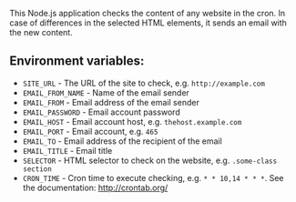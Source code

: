 This Node.js application checks the content of any website in the cron. In case of differences in the selected HTML elements, it sends an email with the new content.

## Environment variables:
* `SITE_URL` - The URL of the site to check, e.g. `http://example.com`
* `EMAIL_FROM_NAME` - Name of the email sender
* `EMAIL_FROM` - Email address of the email sender
* `EMAIL_PASSWORD` - Email account password 
* `EMAIL_HOST` - Email account host, e.g.  `thehost.example.com`
* `EMAIL_PORT` - Email account, e.g. `465`
* `EMAIL_TO` - Email address of the recipient of the email
* `EMAIL_TITLE` - Email title
* `SELECTOR` - HTML selector to check on the website, e.g. `.some-class section`
* `CRON_TIME` - Cron time to execute checking, e.g. `* * 10,14 * * *`. See the documentation: http://crontab.org/